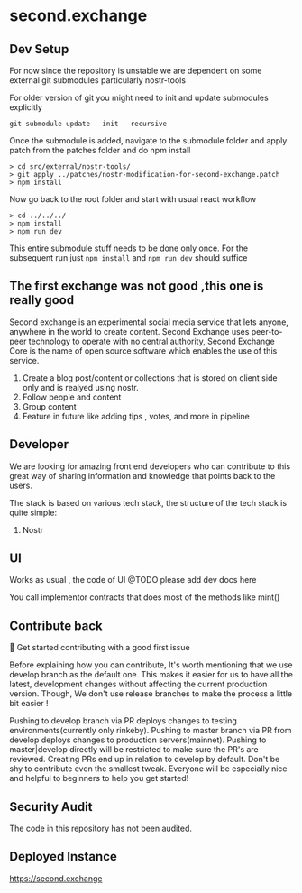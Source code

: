 # second.exchange

## Dev Setup
For now since the repository is unstable we are dependent on some external git submodules particularly nostr-tools

For older version of git you might need to init and update submodules explicitly
```
git submodule update --init --recursive
```
Once the submodule is added, navigate to the submodule folder and apply patch from the patches folder and do npm install
```
> cd src/external/nostr-tools/
> git apply ../patches/nostr-modification-for-second-exchange.patch
> npm install
```
Now go back to the root folder and start with usual react workflow
```
> cd ../../../
> npm install
> npm run dev
```
This entire submodule stuff needs to be done only once. For the subsequent run just `npm install` and `npm run dev` should suffice

## The first exchange was not good ,this one is really good

Second exchange is an experimental social media service that lets anyone, anywhere in the world to create content. Second Exchange uses peer-to-peer technology to operate with no central authority, Second Exchange Core is the name of open source software which enables the use of this service.

1. Create a blog post/content or collections that is stored on client side only and is realyed using nostr.
2. Follow people and content 
3. Group content
4. Feature in future like adding tips , votes, and more in pipeline 

## Developer

We are looking for amazing front end developers who can contribute to this great way of sharing information and knowledge that points back to the users.

The stack is based on various tech stack, the structure of the tech stack is quite simple: 

1. Nostr

## UI

Works as usual , the code of UI @TODO please add dev docs here 

You call implementor contracts that does most of the methods like mint() 

## Contribute back 

👋 Get started contributing with a good first issue

Before explaining how you can contribute, It's worth mentioning that we use develop branch as the default one. This makes it easier for us to have all the latest, development changes without affecting the current production version. Though, We don't use release branches to make the process a little bit easier !

Pushing to develop branch via PR deploys changes to testing environments(currently only rinkeby).
Pushing to master branch via PR from develop deploys changes to production servers(mainnet).
Pushing to master|develop directly will be restricted to make sure the PR's are reviewed.
Creating PRs end up in relation to develop by default.
Don't be shy to contribute even the smallest tweak. Everyone will be especially nice and helpful to beginners to help you get started!



## Security Audit 

The code in this repository has not been audited.


## Deployed Instance 

https://second.exchange







